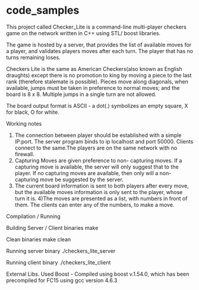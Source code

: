 # code_samples

This project called Checker_Lite is a command-line multi-player checkers game on the network written in C++ using STL/ boost libraries. 

The game is hosted by a server, that provides the list of available moves for a player, and validates players moves after each turn. The player that has no turns remaining loses. 

Checkers Lite is the same as American Checkers(also known as English draughts) except there is no promotion to king by moving a piece to the last rank (therefore stalemate is possible). Pieces move along diagonals, when available, jumps must be taken in preference to normal moves; and the board is 8 x 8. Multiple jumps in a single turn are not allowed.

The board output format is ASCII - a dot(.) symbolizes an empty square, X for black, O for white.

Working notes
1) The connection between player should be established with a simple IP:port. The server program binds to ip localhost and port 50000. Clients connect to the same.The players are on the same network with no firewall.
2) Capturing Moves are given preference to non- capturing moves. If a capturing move is available, the server will only suggest that to the player. If no capturing moves are available, then only will a non- capturing move be suggested by the server.
3) The current board information is sent to both players after every move, but the available moves information is only sent to the player, whose turn it is. 
4)The moves are presented as a list, with numbers in front of them. The clients can enter any of the numbers, to make a move.

Compilation / Running

Building Server / Client binaries
make

Clean binaries
make clean

Running server binary
./checkers_lite_server

Running client binary
./checkers_lite_client

External Libs. Used
Boost  - Compiled using boost v.1.54.0, which has been precompiled for FC15 using gcc version 4.6.3
